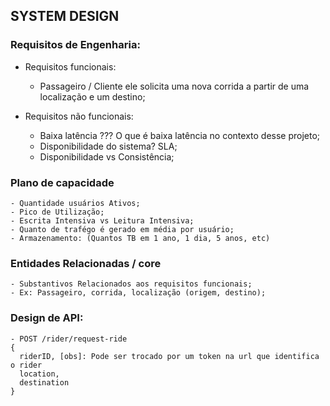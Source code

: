 ##                              SYSTEM DESIGN

### Requisitos de Engenharia:
- Requisitos funcionais:
    - Passageiro / Cliente ele solicita uma nova corrida a partir de uma localização e um destino;

- Requisitos não funcionais:
    - Baixa latência ??? O que é baixa latência no contexto desse projeto;
    - Disponibilidade do sistema? SLA;
    - Disponibilidade vs Consistência;

### Plano de capacidade
    - Quantidade usuários Ativos;
    - Pico de Utilização;
    - Escrita Intensiva vs Leitura Intensiva;
    - Quanto de trafégo é gerado em média por usuário;
    - Armazenamento: (Quantos TB em 1 ano, 1 dia, 5 anos, etc)

### Entidades Relacionadas / core
    - Substantivos Relacionados aos requisitos funcionais;
    - Ex: Passageiro, corrida, localização (origem, destino);

### Design de API:
    - POST /rider/request-ride
    {
      riderID, [obs]: Pode ser trocado por um token na url que identifica o rider
      location,
      destination
    }

